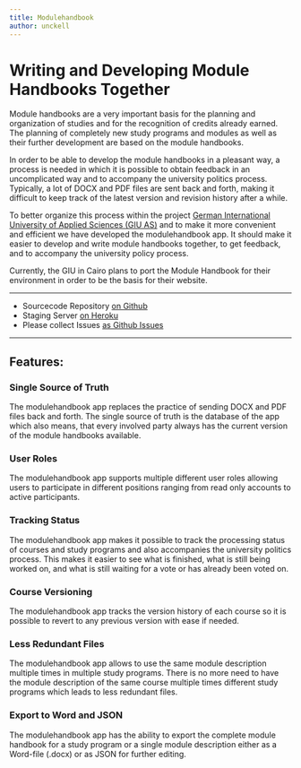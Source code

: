 ```yaml
---
title: Modulehandbook
author: unckell
---
```


# Writing and Developing Module Handbooks Together

Module handbooks are a very important basis for the planning and organization of studies and for the recognition of credits already earned. The planning of completely new study programs and modules as well as their further development are based on the module handbooks.

In order to be able to develop the module handbooks in a pleasant way, a process is needed in which it is possible to obtain feedback in an uncomplicated way and to accompany the university politics process. Typically, a lot of DOCX and PDF files are sent back and forth, making it difficult to keep track of the latest version and revision history after a while.

To better organize this process within the project [German International University of Applied Sciences (GIU AS)](https://www.htw-berlin.de/forschung/online-forschungskatalog/projekte/projekt/?eid=2839) and to make it more convenient and efficient we have developed the modulehandbook app. It should make it easier to develop and write module handbooks together, to get feedback, and to accompany the university policy process.


Currently, the GIU in Cairo plans to port the Module Handbook for their environment
in order to be the basis for their website.


____
- Sourcecode Repository [on Github](https://github.com/modulehandbook/modulehandbook)
- Staging Server [on Heroku](https://module-handbook.herokuapp.com/)
- Please collect Issues [as Github Issues](https://github.com/modulehandbook/modulehandbook/issues)
____


## Features:

### Single Source of Truth
The modulehandbook app replaces the practice of sending DOCX and PDF files back and forth. The single source of truth is the database of the app which also means, that every involved party always has the current version of the module handbooks available.

### User Roles
The modulehandbook app supports multiple different user roles allowing users to participate in different positions ranging from read only accounts to active participants.

### Tracking Status
The modulehandbook app makes it possible to track the processing status of courses and study programs and also accompanies the university politics process. This makes it easier to see what is finished, what is still being worked on, and what is still waiting for a vote or has already been voted on.

### Course Versioning
The modulehandbook app tracks the version history of each course so it is possible to revert to any previous version with ease if needed.

### Less Redundant Files
The modulehandbook app allows to use the same module description multiple times in multiple study programs. There is no more need to have the module description of the same course multiple times different study programs which leads to less redundant files.

### Export to Word and JSON
The modulehandbook app has the ability to export the complete module handbook for a study program or a single module description either as a Word-file (.docx) or as JSON for further editing.
